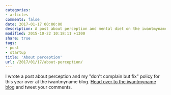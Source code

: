 ```yaml
---
categories:
- articles
comments: false
date: 2017-01-17 00:00:00
description: A post about perception and mental diet on the iwantmyname blog
modified: 2015-10-22 10:18:11 +1300
share: true
tags:
- post
- startup
title: 'About perception'
url: /2017/01/17/about-perception/
---
```


I wrote a post about perception and my "don't complain but fix" policy
for this year over at the iwantmyname blog.
[Head over to the iwantmyname blog](https://iwantmyname.com/blog/about-perception) and tweet your comments.
